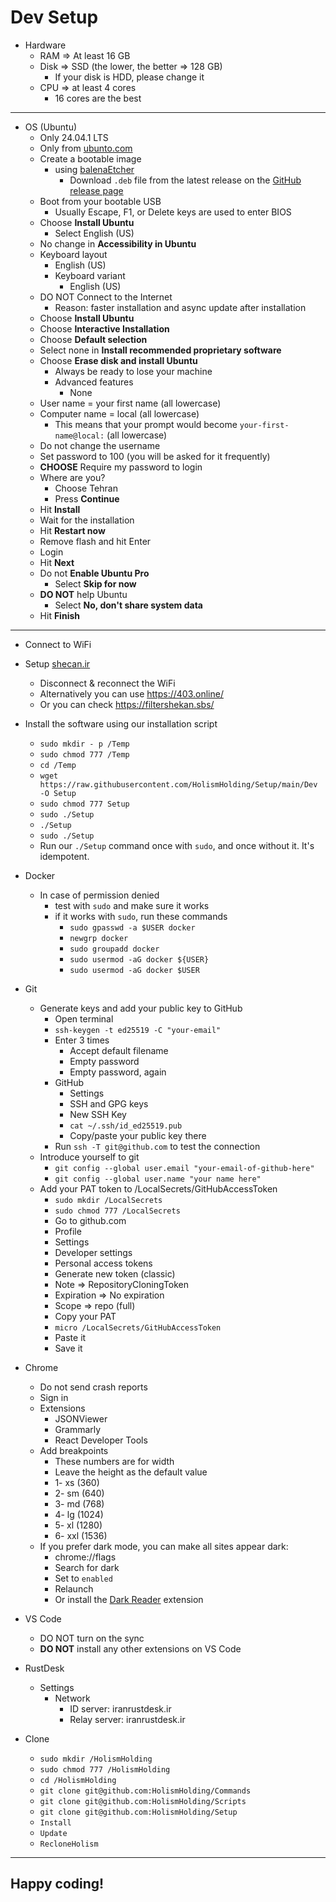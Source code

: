 # Dev Setup

- Hardware
    - RAM => At least 16 GB
    - Disk => SSD (the lower, the better => 128 GB)
        - If your disk is HDD, please change it
    - CPU => at least 4 cores
        - 16 cores are the best

---

- OS (Ubuntu)
    - Only 24.04.1 LTS
    - Only from [ubunto.com](https://ubuntu.com/download/desktop/thank-you?version=24.04.1&architecture=amd64&lts=true)
    - Create a bootable image
        - using [balenaEtcher](https://ubuntu.com/tutorials/install-ubuntu-desktop#3-create-a-bootable-usb-stick)
            - Download `.deb` file from the latest release on the [GitHub release page](https://github.com/balena-io/etcher/releases/)
    - Boot from your bootable USB
        - Usually Escape, F1, or Delete keys are used to enter BIOS
    - Choose **Install Ubuntu**
        - Select English (US)
    - No change in **Accessibility in Ubuntu**
    - Keyboard layout
        - English (US)
        - Keyboard variant
          - English (US)
    - DO NOT Connect to the Internet
        - Reason: faster installation and async update after installation
    - Choose **Install Ubuntu**
    - Choose **Interactive Installation**
    - Choose **Default selection**
    - Select none in **Install recommended proprietary software**
    - Choose **Erase disk and install Ubuntu**
        - Always be ready to lose your machine
        - Advanced features
            - None
    - User name = your first name (all lowercase)
    - Computer name = local (all lowercase)
        - This means that your prompt would become `your-first-name@local:` (all lowercase)
    - Do not change the username
    - Set password to 100 (you will be asked for it frequently)
    - **CHOOSE** Require my password to login
    - Where are you?
        - Choose Tehran
        - Press **Continue**
    - Hit **Install**
    - Wait for the installation
    - Hit **Restart now**
    - Remove flash and hit Enter
    - Login
    - Hit **Next**
    - Do not **Enable Ubuntu Pro**
        - Select **Skip for now**
    - **DO NOT** help Ubuntu
        - Select **No, don't share system data**
    - Hit **Finish**

---

- Connect to WiFi
- Setup [shecan.ir](https://shecan.ir/tutorials/)
    - Disconnect & reconnect the WiFi
    - Alternatively you can use https://403.online/
    - Or you can check https://filtershekan.sbs/
- Install the software using our installation script
    - `sudo mkdir - p /Temp`
    - `sudo chmod 777 /Temp`
    - `cd /Temp`
    - `wget https://raw.githubusercontent.com/HolismHolding/Setup/main/Dev -O Setup`
    - `sudo chmod 777 Setup`
    - `sudo ./Setup`
    - `./Setup`
    - `sudo ./Setup`
    - Run our `./Setup` command once with `sudo`, and once without it. It's idempotent.

- Docker
    - In case of permission denied
        - test with `sudo` and make sure it works
        - if it works with `sudo`, run these commands
            - `sudo gpasswd -a $USER docker`
            - `newgrp docker`
            - `sudo groupadd docker`
            - `sudo usermod -aG docker ${USER}`
            - `sudo usermod -aG docker $USER`

- Git
    - Generate keys and add your public key to GitHub
        - Open terminal
        - `ssh-keygen -t ed25519 -C "your-email"`
        - Enter 3 times
            - Accept default filename
            - Empty password
            - Empty password, again
        - GitHub
            - Settings
            - SSH and GPG keys
            - New SSH Key
            - `cat ~/.ssh/id_ed25519.pub`
            - Copy/paste your public key there
        - Run `ssh -T git@github.com` to test the connection
    - Introduce yourself to git
        - `git config --global user.email "your-email-of-github-here"`
        - `git config --global user.name "your name here"`
    - Add your PAT token to /LocalSecrets/GitHubAccessToken
        - `sudo mkdir /LocalSecrets`
        - `sudo chmod 777 /LocalSecrets`
        - Go to github.com
        - Profile
        - Settings
        - Developer settings
        - Personal access tokens
        - Generate new token (classic)
        - Note => RepositoryCloningToken
        - Expiration => No expiration
        - Scope => repo (full)
        - Copy your PAT
        - `micro /LocalSecrets/GitHubAccessToken`
        - Paste it
        - Save it

- Chrome
    - Do not send crash reports
    - Sign in
    - Extensions
        - JSONViewer
        - Grammarly
        - React Developer Tools
    - Add breakpoints
        - These numbers are for width
        - Leave the height as the default value
        - 1- xs (360)
        - 2- sm (640)
        - 3- md (768)
        - 4- lg (1024)
        - 5- xl (1280)
        - 6- xxl (1536)
    - If you prefer dark mode, you can make all sites appear dark:
        - chrome://flags
        - Search for dark
        - Set to `enabled`
        - Relaunch
        - Or install the [Dark Reader](https://chromewebstore.google.com/detail/dark-reader/eimadpbcbfnmbkopoojfekhnkhdbieeh?hl=en&pli=1) extension

- VS Code
    - DO NOT turn on the sync
    - **DO NOT** install any other extensions on VS Code

- RustDesk
    - Settings
        - Network
            - ID server: iranrustdesk.ir
            - Relay server: iranrustdesk.ir

- Clone
    - `sudo mkdir /HolismHolding`
    - `sudo chmod 777 /HolismHolding`
    - `cd /HolismHolding`
    - `git clone git@github.com:HolismHolding/Commands`
    - `git clone git@github.com:HolismHolding/Scripts`
    - `git clone git@github.com:HolismHolding/Setup`
    - `Install`
    - `Update`
    - `RecloneHolism`

---

## Happy coding!
